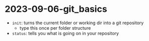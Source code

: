 # 2023-09-06-git_basics

- `init`: turns the current folder or working dir into a git repository
    - type this once per folder structure
- `status`: tells you what is going on in your repository
